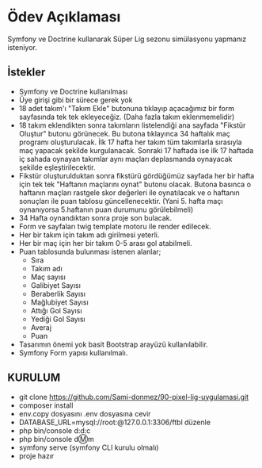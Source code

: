 # Ödev Açıklaması
Symfony ve Doctrine kullanarak Süper Lig sezonu simülasyonu yapmanız isteniyor.


## İstekler
 - Symfony ve Doctrine kullanılması
 - Üye girişi gibi bir sürece gerek yok
 - 18 adet takım'ı "Takım Ekle" butonuna tıklayıp açacağımız bir form sayfasında tek tek ekleyeceğiz. (Daha fazla takım eklenmemelidir)
 - 18 takım eklendikten sonra takımların listelendiği ana sayfada "Fikstür Oluştur" butonu görünecek. Bu butona tıklayınca 34 haftalık maç programı oluşturulacak. İlk 17 hafta her takım tüm takımlarla sırasıyla maç yapacak şekilde kurgulanacak. Sonraki 17 haftada ise ilk 17 haftada iç sahada oynayan takımlar aynı maçları deplasmanda oynayacak şekilde eşleştirilecektir.
 - Fikstür oluşturulduktan sonra fikstürü gördüğümüz sayfada her bir hafta için tek tek "Haftanın maçlarını oynat" butonu olacak. Butona basınca o haftanın maçları rastgele skor değerleri ile oynatılacak ve o haftanın sonuçları ile puan tablosu güncellenecektir. (Yani 5. hafta maçı oynanıyorsa 5.haftanın puan durumunu görülebilmeli)
 - 34 Hafta oynandıktan sonra proje son bulacak.
 - Form ve sayfaları twig template motoru ile render edilecek.
 - Her bir takım için takım adı girilmesi yeterli.
 - Her bir maç için her bir takım 0-5 arası gol atabilmeli.
 - Puan tablosunda bulunması istenen alanlar;
	 - Sıra
	 - Takım adı
	 - Maç sayısı
	 - Galibiyet Sayısı
	 - Beraberlik Sayısı
	 - Mağlubiyet Sayısı
	 - Attığı Gol Sayısı
	 - Yediği Gol Sayısı
	 - Averaj
	 - Puan
- Tasarımın önemi yok basit Bootstrap arayüzü kullanılabilir.
- Symfony Form yapısı kullanılmalı.
## KURULUM
- git clone https://github.com/Sami-donmez/90-pixel-lig-uygulamasi.git
- composer install
- env.copy dosyasını .env dosyasına cevir
- DATABASE_URL=mysql://root:@127.0.0.1:3306/ftbl düzenle
- php bin/console d:d:c
- php bin/console d:m:m
- symfony serve (symfony CLI kurulu olmalı)
- proje hazır